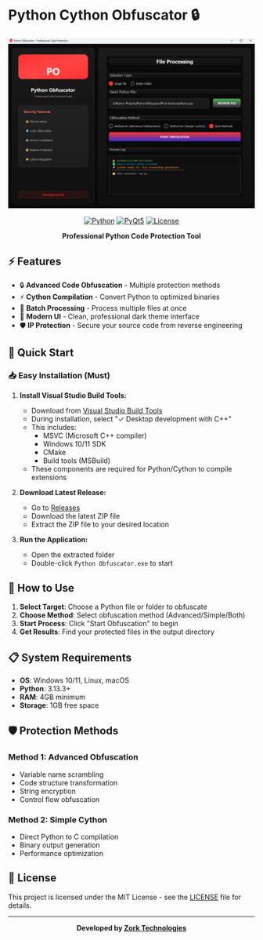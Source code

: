 #  Python Cython Obfuscator 🔒

<div align="center">

![Python Obfuscator Interface](assests/obfuscator-interface-screenshot.png)

[![Python](https://img.shields.io/badge/Python-3.10%2B-blue?style=for-the-badge&logo=python&logoColor=white)](https://www.python.org/)
[![PyQt5](https://img.shields.io/badge/PyQt5-5.15%2B-green?style=for-the-badge&logo=qt&logoColor=white)](https://www.riverbankcomputing.com/software/pyqt/)
[![License](https://img.shields.io/badge/License-MIT-red?style=for-the-badge)](LICENSE)

**Professional Python Code Protection Tool**

</div>



## ⚡ Features

- 🔒 **Advanced Code Obfuscation** - Multiple protection methods
- ⚡ **Cython Compilation** - Convert Python to optimized binaries
- 📁 **Batch Processing** - Process multiple files at once
- 🎨 **Modern UI** - Clean, professional dark theme interface
- 🛡️ **IP Protection** - Secure your source code from reverse engineering

## 🚀 Quick Start

### 📥 Easy Installation (Must)

1. **Install Visual Studio Build Tools:**
   - Download from [Visual Studio Build Tools](https://visualstudio.microsoft.com/visual-cpp-build-tools/)
   - During installation, select "✓ Desktop development with C++"
   - This includes:
     - MSVC (Microsoft C++ compiler)
     - Windows 10/11 SDK
     - CMake
     - Build tools (MSBuild)
   - These components are required for Python/Cython to compile extensions

2. **Download Latest Release:**
   - Go to [Releases](https://github.com/samay825/Python-To-Cython/releases/tag/v2.0.0)
   - Download the latest ZIP file
   - Extract the ZIP file to your desired location

3. **Run the Application:**
   - Open the extracted folder
   - Double-click `Python Obfuscator.exe` to start



## 🔧 How to Use

1. **Select Target**: Choose a Python file or folder to obfuscate
2. **Choose Method**: Select obfuscation method (Advanced/Simple/Both)
3. **Start Process**: Click "Start Obfuscation" to begin
4. **Get Results**: Find your protected files in the output directory

## 📋 System Requirements

- **OS**: Windows 10/11, Linux, macOS
- **Python**: 3.13.3+
- **RAM**: 4GB minimum
- **Storage**: 1GB free space

## 🛡️ Protection Methods

### Method 1: Advanced Obfuscation
- Variable name scrambling
- Code structure transformation
- String encryption
- Control flow obfuscation

### Method 2: Simple Cython
- Direct Python to C compilation
- Binary output generation
- Performance optimization

## 📝 License

This project is licensed under the MIT License - see the [LICENSE](LICENSE) file for details.

---

<div align="center">

**Developed by [Zork Technologies](https://github.com/samay825)**

</div> 
